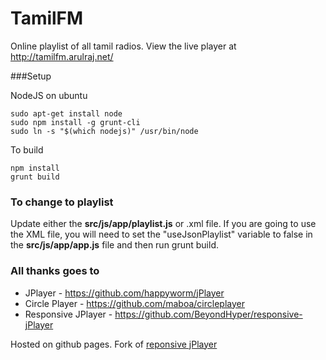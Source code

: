TamilFM
========

Online playlist of all tamil radios. View the live player at <a href="http://tamilfm.arulraj.net/">http://tamilfm.arulraj.net/</a>


###Setup

NodeJS on ubuntu

```
sudo apt-get install node
sudo npm install -g grunt-cli
sudo ln -s "$(which nodejs)" /usr/bin/node
```

To build

```
npm install
grunt build
```


### To change to playlist

Update either the **src/js/app/playlist.js** or .xml file. If you are going to use the XML file, you will need to set the "useJsonPlaylist" variable to false in the **src/js/app/app.js** file and then run grunt build.

### All thanks goes to

* JPlayer - <a href="https://github.com/happyworm/jPlayer">https://github.com/happyworm/jPlayer</a>
* Circle Player - <a href="https://github.com/maboa/circleplayer">https://github.com/maboa/circleplayer</a>
* Responsive JPlayer - <a href="https://github.com/BeyondHyper/responsive-jPlayer">https://github.com/BeyondHyper/responsive-jPlayer</a>

Hosted on github pages. Fork of <a href="https://github.com/BeyondHyper/responsive-jPlayer">reponsive jPlayer</a>
